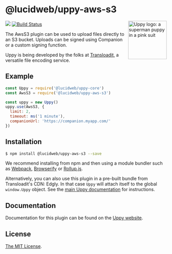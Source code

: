 # @lucidweb/uppy-aws-s3

<img src="https://uppy.io/images/logos/uppy-dog-head-arrow.svg" width="120" alt="Uppy logo: a superman puppy in a pink suit" align="right">

<a href="https://www.npmjs.com/package/@lucidweb/uppy-aws-s3"><img src="https://img.shields.io/npm/v/@lucidweb/uppy-aws-s3.svg?style=flat-square"></a>
<a href="https://travis-ci.org/transloadit/uppy"><img src="https://img.shields.io/travis/transloadit/uppy/master.svg?style=flat-square" alt="Build Status"></a>

The AwsS3 plugin can be used to upload files directly to an S3 bucket. Uploads can be signed using Companion or a custom signing function.

Uppy is being developed by the folks at [Transloadit](https://transloadit.com), a versatile file encoding service.

## Example

```js
const Uppy = require('@lucidweb/uppy-core')
const AwsS3 = require('@lucidweb/uppy-aws-s3')

const uppy = new Uppy()
uppy.use(AwsS3, {
  limit: 2,
  timeout: ms('1 minute'),
  companionUrl: 'https://companion.myapp.com/'
})
```

## Installation

```bash
$ npm install @lucidweb/uppy-aws-s3 --save
```

We recommend installing from npm and then using a module bundler such as [Webpack](https://webpack.js.org/), [Browserify](http://browserify.org/) or [Rollup.js](http://rollupjs.org/).

Alternatively, you can also use this plugin in a pre-built bundle from Transloadit's CDN: Edgly. In that case `Uppy` will attach itself to the global `window.Uppy` object. See the [main Uppy documentation](https://uppy.io/docs/#Installation) for instructions.

## Documentation

Documentation for this plugin can be found on the [Uppy website](https://uppy.io/docs/aws-s3).

## License

[The MIT License](./LICENSE).
